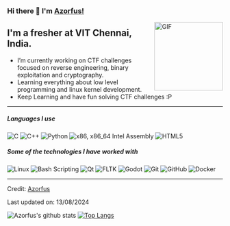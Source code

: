### Hi there 👋 I'm [Azorfus!](https://github.com/azorfus/azorfus/)

<img align="right" alt="GIF" height="160px" src="https://media.giphy.com/media/Ah3zHH7hvsSB2/giphy.gif" />

## I'm a fresher at VIT Chennai, India.

- I’m currently working on CTF challenges focused on reverse engineering, binary exploitation and cryptography.
- Learning everything about low level programming and linux kernel development. 
- Keep Learning and have fun solving CTF challenges :P

---

##### Languages I use

![C](https://img.shields.io/badge/-C-000000?style=flat&logo=c)
![C++](https://img.shields.io/badge/-C++-000000?style=flat&logo=c%2B%2B)
![Python](https://img.shields.io/badge/-Python-000000?style=flat&logo=python)
![x86, x86_64 Intel Assembly](https://img.shields.io/badge/-Intel_Assembly-000000?style=flat&logo=linux)
![HTML5](https://img.shields.io/badge/-HTML5-000000?style=flat&logo=html5)

##### Some of the technologies I have worked with

![Linux](https://img.shields.io/badge/-Linux-222222?style=flat&logo=linux&logoColor=FCC624)
![Bash Scripting](https://img.shields.io/badge/-Bash_Scripting-000000?style=flat&logo=gnubash)
![Qt](https://img.shields.io/badge/-Qt-000000?style=flat&logo=qt)
![FLTK](https://img.shields.io/badge/-FLTK-000000?style=flat)
![Godot](https://img.shields.io/badge/-Godot-000000?style=flat&logo=godotengine)
![Git](https://img.shields.io/badge/-Git-222222?style=flat&logo=git&logoColor=F05032)
![GitHub](https://img.shields.io/badge/-GitHub-222222?style=flat&logo=github&logoColor=181717)
![Docker](https://img.shields.io/badge/-Docker-black?style=flat-square&logo=docker)
<br/>

---

Credit: [Azorfus](https://github.com/azorfus)

Last updated on: 13/08/2024

![Azorfus's github stats](https://github-readme-stats.vercel.app/api?username=azorfus&show_icons=true&title_color=ffc857&icon_color=8ac926&text_color=daf7dc&bg_color=151515&hide=["stars"])
[![Top Langs](https://github-readme-stats.vercel.app/api/top-langs/?username=azorfus&layout=compact&text_color=daf7dc&bg_color=151515)](https://github.com/anuraghazra/github-readme-stats)

